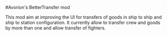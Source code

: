 #Avorion's BetterTransfer mod

This mod aim at improving the UI for transfers of goods in ship to ship and ship to station configuration.
It currently allow to transfer crew and goods by more than one and allow transfer of fighters.
